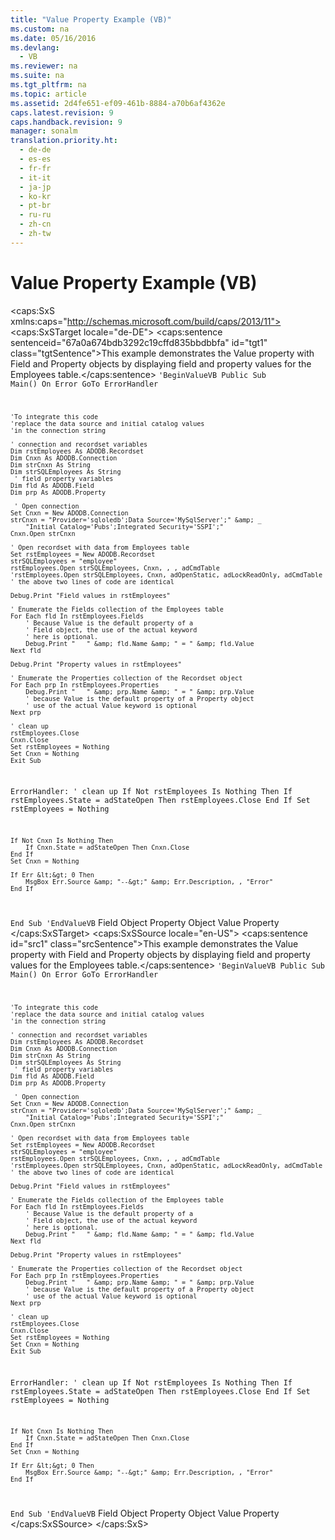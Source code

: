 ```yaml
---
title: "Value Property Example (VB)"
ms.custom: na
ms.date: 05/16/2016
ms.devlang: 
  - VB
ms.reviewer: na
ms.suite: na
ms.tgt_pltfrm: na
ms.topic: article
ms.assetid: 2d4fe651-ef09-461b-8884-a70b6af4362e
caps.latest.revision: 9
caps.handback.revision: 9
manager: sonalm
translation.priority.ht: 
  - de-de
  - es-es
  - fr-fr
  - it-it
  - ja-jp
  - ko-kr
  - pt-br
  - ru-ru
  - zh-cn
  - zh-tw
---
```

# Value Property Example (VB)
<?xml version="1.0" encoding="utf-8"?>
<caps:SxS xmlns:caps="http://schemas.microsoft.com/build/caps/2013/11">
  <caps:SxSTarget locale="de-DE">
    <developerReferenceWithoutSyntaxDocument xsi:schemaLocation="http://ddue.schemas.microsoft.com/authoring/2003/5 http://dduestorage.blob.core.windows.net/ddueschema/developer.xsd" xmlns="http://ddue.schemas.microsoft.com/authoring/2003/5" xmlns:xlink="http://www.w3.org/1999/xlink" xmlns:xsi="http://www.w3.org/2001/XMLSchema-instance">
      <introduction>
        <para>
          <caps:sentence sentenceid="67a0a674bdb3292c19cffd835bbdbbfa" id="tgt1" class="tgtSentence">This example demonstrates the <legacyLink xlink:href="48919c74-86d4-462e-99b9-8854ceb8d683">Value</legacyLink> property with <legacyLink xlink:href="b10a72fc-3c4b-4186-a70b-993dc9f7a092">Field</legacyLink> and <legacyLink xlink:href="b2a4767c-03c7-4935-a3bc-df3e1a38a009">Property</legacyLink> objects by displaying field and property values for the <legacyBold><legacyItalic>Employees</legacyItalic></legacyBold> table.</caps:sentence>
        </para>
        <code>'BeginValueVB
Public Sub Main()
    On Error GoTo ErrorHandler

    'To integrate this code
    'replace the data source and initial catalog values
    'in the connection string

    ' connection and recordset variables
    Dim rstEmployees As ADODB.Recordset
    Dim Cnxn As ADODB.Connection
    Dim strCnxn As String
    Dim strSQLEmployees As String
     ' field property variables
    Dim fld As ADODB.Field
    Dim prp As ADODB.Property
    
     ' Open connection
    Set Cnxn = New ADODB.Connection
    strCnxn = "Provider='sqloledb';Data Source='MySqlServer';" &amp; _
        "Initial Catalog='Pubs';Integrated Security='SSPI';"
    Cnxn.Open strCnxn
    
    ' Open recordset with data from Employees table
    Set rstEmployees = New ADODB.Recordset
    strSQLEmployees = "employee"
    rstEmployees.Open strSQLEmployees, Cnxn, , , adCmdTable
    'rstEmployees.Open strSQLEmployees, Cnxn, adOpenStatic, adLockReadOnly, adCmdTable
    ' the above two lines of code are identical
     
    Debug.Print "Field values in rstEmployees"
    
    ' Enumerate the Fields collection of the Employees table
    For Each fld In rstEmployees.Fields
        ' Because Value is the default property of a
        ' Field object, the use of the actual keyword
        ' here is optional.
        Debug.Print "   " &amp; fld.Name &amp; " = " &amp; fld.Value
    Next fld
    
    Debug.Print "Property values in rstEmployees"
    
    ' Enumerate the Properties collection of the Recordset object
    For Each prp In rstEmployees.Properties
        Debug.Print "   " &amp; prp.Name &amp; " = " &amp; prp.Value
        ' because Value is the default property of a Property object
        ' use of the actual Value keyword is optional
    Next prp

    ' clean up
    rstEmployees.Close
    Cnxn.Close
    Set rstEmployees = Nothing
    Set Cnxn = Nothing
    Exit Sub
    
ErrorHandler:
    ' clean up
    If Not rstEmployees Is Nothing Then
        If rstEmployees.State = adStateOpen Then rstEmployees.Close
    End If
    Set rstEmployees = Nothing
    
    If Not Cnxn Is Nothing Then
        If Cnxn.State = adStateOpen Then Cnxn.Close
    End If
    Set Cnxn = Nothing
    
    If Err &lt;&gt; 0 Then
        MsgBox Err.Source &amp; "--&gt;" &amp; Err.Description, , "Error"
    End If
End Sub
'EndValueVB</code>
      </introduction>
      <relatedTopics>
        <link xlink:href="b10a72fc-3c4b-4186-a70b-993dc9f7a092">Field Object</link>
        <link xlink:href="b2a4767c-03c7-4935-a3bc-df3e1a38a009">Property Object</link>
        <link xlink:href="48919c74-86d4-462e-99b9-8854ceb8d683">Value Property</link>
      </relatedTopics>
    </developerReferenceWithoutSyntaxDocument>
  </caps:SxSTarget>
  <caps:SxSSource locale="en-US">
    <developerReferenceWithoutSyntaxDocument xsi:schemaLocation="http://ddue.schemas.microsoft.com/authoring/2003/5 http://dduestorage.blob.core.windows.net/ddueschema/developer.xsd" xmlns="http://ddue.schemas.microsoft.com/authoring/2003/5" xmlns:xlink="http://www.w3.org/1999/xlink" xmlns:xsi="http://www.w3.org/2001/XMLSchema-instance">
      <introduction>
        <para>
          <caps:sentence id="src1" class="srcSentence">This example demonstrates the <legacyLink xlink:href="48919c74-86d4-462e-99b9-8854ceb8d683">Value</legacyLink> property with <legacyLink xlink:href="b10a72fc-3c4b-4186-a70b-993dc9f7a092">Field</legacyLink> and <legacyLink xlink:href="b2a4767c-03c7-4935-a3bc-df3e1a38a009">Property</legacyLink> objects by displaying field and property values for the <legacyBold><legacyItalic>Employees</legacyItalic></legacyBold> table.</caps:sentence>
        </para>
        <code>'BeginValueVB
Public Sub Main()
    On Error GoTo ErrorHandler

    'To integrate this code
    'replace the data source and initial catalog values
    'in the connection string

    ' connection and recordset variables
    Dim rstEmployees As ADODB.Recordset
    Dim Cnxn As ADODB.Connection
    Dim strCnxn As String
    Dim strSQLEmployees As String
     ' field property variables
    Dim fld As ADODB.Field
    Dim prp As ADODB.Property
    
     ' Open connection
    Set Cnxn = New ADODB.Connection
    strCnxn = "Provider='sqloledb';Data Source='MySqlServer';" &amp; _
        "Initial Catalog='Pubs';Integrated Security='SSPI';"
    Cnxn.Open strCnxn
    
    ' Open recordset with data from Employees table
    Set rstEmployees = New ADODB.Recordset
    strSQLEmployees = "employee"
    rstEmployees.Open strSQLEmployees, Cnxn, , , adCmdTable
    'rstEmployees.Open strSQLEmployees, Cnxn, adOpenStatic, adLockReadOnly, adCmdTable
    ' the above two lines of code are identical
     
    Debug.Print "Field values in rstEmployees"
    
    ' Enumerate the Fields collection of the Employees table
    For Each fld In rstEmployees.Fields
        ' Because Value is the default property of a
        ' Field object, the use of the actual keyword
        ' here is optional.
        Debug.Print "   " &amp; fld.Name &amp; " = " &amp; fld.Value
    Next fld
    
    Debug.Print "Property values in rstEmployees"
    
    ' Enumerate the Properties collection of the Recordset object
    For Each prp In rstEmployees.Properties
        Debug.Print "   " &amp; prp.Name &amp; " = " &amp; prp.Value
        ' because Value is the default property of a Property object
        ' use of the actual Value keyword is optional
    Next prp

    ' clean up
    rstEmployees.Close
    Cnxn.Close
    Set rstEmployees = Nothing
    Set Cnxn = Nothing
    Exit Sub
    
ErrorHandler:
    ' clean up
    If Not rstEmployees Is Nothing Then
        If rstEmployees.State = adStateOpen Then rstEmployees.Close
    End If
    Set rstEmployees = Nothing
    
    If Not Cnxn Is Nothing Then
        If Cnxn.State = adStateOpen Then Cnxn.Close
    End If
    Set Cnxn = Nothing
    
    If Err &lt;&gt; 0 Then
        MsgBox Err.Source &amp; "--&gt;" &amp; Err.Description, , "Error"
    End If
End Sub
'EndValueVB</code>
      </introduction>
      <relatedTopics>
        <link xlink:href="b10a72fc-3c4b-4186-a70b-993dc9f7a092">Field Object</link>
        <link xlink:href="b2a4767c-03c7-4935-a3bc-df3e1a38a009">Property Object</link>
        <link xlink:href="48919c74-86d4-462e-99b9-8854ceb8d683">Value Property</link>
      </relatedTopics>
    </developerReferenceWithoutSyntaxDocument>
  </caps:SxSSource>
</caps:SxS>